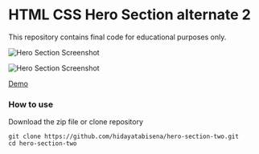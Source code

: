 # HTML CSS Hero Section alternate 2

This repository contains final code for educational purposes only.

![Hero Section Screenshot](https://res.cloudinary.com/moyadev/image/upload/v1609989568/Moyadev/hero-section-alternate.png)

![Hero Section Screenshot](https://res.cloudinary.com/moyadev/image/upload/v1609989486/Moyadev/hero-section-alternate2.png)

[Demo](https://hero-section-alternate.netlify.app/)

### How to use

Download the zip file or clone repository

```
git clone https://github.com/hidayatabisena/hero-section-two.git
cd hero-section-two
```




